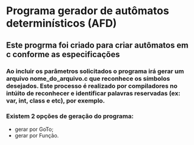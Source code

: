 Programa gerador de autômatos determinísticos (AFD)
===================================================

## Este progrma foi criado para criar autômatos em c conforme as especificações

### Ao incluir os parâmetros solicitados o programa irá gerar um arquivo **nome_do_arquivo.c** que reconhece os símbolos desejados. Este processo é realizado por compiladores no intúito de reconhecer e identificar palavras reservadas (ex: var, int, class e etc), por exemplo.

### Existem 2 opções de geração do programa:

* gerar por GoTo;
* gerar por Função.